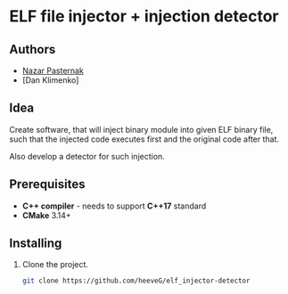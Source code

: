 # ELF file injector  + injection detector

## Authors

 - [Nazar Pasternak](https://github.com/heeveG)
 - [Dan Klimenko]
## Idea
Create software, that will inject binary module into given ELF binary file, such that the injected code executes first and the original code after that. 

Also develop a detector for such injection.

## Prerequisites

 - **C++ compiler** - needs to support **C++17** standard
 - **CMake** 3.14+
 
## Installing

1. Clone the project.
    ```bash
    git clone https://github.com/heeveG/elf_injector-detector
    ```
